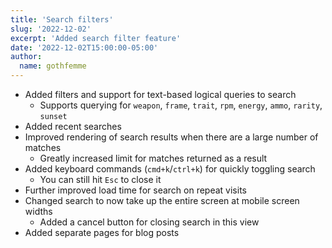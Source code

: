 ```yaml
---
title: 'Search filters'
slug: '2022-12-02'
excerpt: 'Added search filter feature'
date: '2022-12-02T15:00:00-05:00'
author:
  name: gothfemme
---
```


* Added filters and support for text-based logical queries to search
  * Supports querying for `weapon`, `frame`, `trait`, `rpm`, `energy`, `ammo`, `rarity`, `sunset`
* Added recent searches
* Improved rendering of search results when there are a large number of matches
  * Greatly increased limit for matches returned as a result
* Added keyboard commands (`cmd+k`/`ctrl+k`) for quickly toggling search
  * You can still hit `Esc` to close it
* Further improved load time for search on repeat visits
* Changed search to now take up the entire screen at mobile screen widths
  * Added a cancel button for closing search in this view
* Added separate pages for blog posts
  